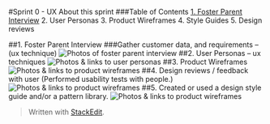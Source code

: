 #Sprint 0 - UX
About this sprint
###Table of Contents
[1. Foster Parent Interview](#first)
 2. User Personas
 3. Product Wireframes
 4. Style Guides
 5. Design reviews

##1.	<a name="first"></a>Foster Parent Interview
###Gather customer data, and requirements – (ux technique)
![Photos of foster parent interview](http://placehold.it/850x300)
##2.	User Personas – ux techniques
![Photos & links to user personas](http://placehold.it/850x300)
##3.	Product Wireframes
![Photos & links to product wireframes](http://placehold.it/850x300)
##4.	Design reviews / feedback with user (Performed usability tests with people.)
![Photos & links to product wireframes](http://placehold.it/850x300)
##5.	Created or used a design style guide and/or a pattern library. 
![Photos & links to product wireframes](http://placehold.it/850x300)

> Written with [StackEdit](https://stackedit.io/).
